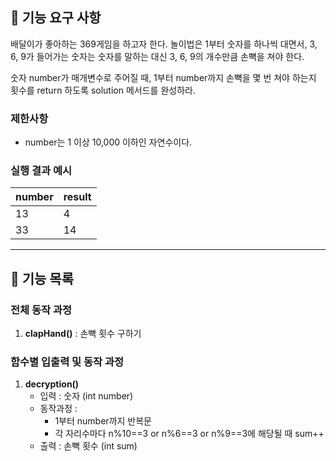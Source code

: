 ## 🚀 기능 요구 사항

배달이가 좋아하는 369게임을 하고자 한다. 놀이법은 1부터 숫자를 하나씩 대면서, 3, 6, 9가 들어가는 숫자는 숫자를 말하는 대신 3, 6, 9의 개수만큼 손뼉을 쳐야 한다.

숫자 number가 매개변수로 주어질 때, 1부터 number까지 손뼉을 몇 번 쳐야 하는지 횟수를 return 하도록 solution 메서드를 완성하라.

### 제한사항

- number는 1 이상 10,000 이하인 자연수이다.

### 실행 결과 예시

| number | result |
| --- | --- |
| 13 | 4 |
| 33 | 14 |


---
## 📄 기능 목록

### 전체 동작 과정
1. **clapHand()** : 손뼉 횟수 구하기

### 함수별 입출력 및 동작 과정
1. **decryption()**
    - 입력 : 숫자 (int number)
    - 동작과정 :
        - 1부터 number까지 반복문
        - 각 자리수마다 n%10==3 or n%6==3 or n%9==3에 해당될 때 sum++
    - 출력 : 손뼉 횟수 (int sum)
    